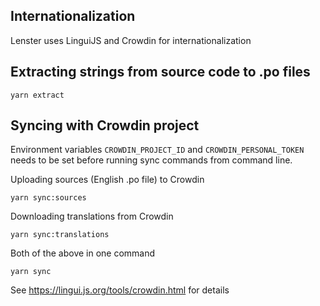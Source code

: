 ## Internationalization

Lenster uses LinguiJS and Crowdin for internationalization

## Extracting strings from source code to .po files

    yarn extract

## Syncing with Crowdin project

Environment variables `CROWDIN_PROJECT_ID` and `CROWDIN_PERSONAL_TOKEN` needs to be set before running sync commands from command line.

Uploading sources (English .po file) to Crowdin

    yarn sync:sources

Downloading translations from Crowdin

    yarn sync:translations

Both of the above in one command

    yarn sync

See https://lingui.js.org/tools/crowdin.html for details
